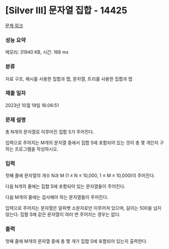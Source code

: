 # [Silver III] 문자열 집합 - 14425 

[문제 링크](https://www.acmicpc.net/problem/14425) 

### 성능 요약

메모리: 31940 KB, 시간: 168 ms

### 분류

자료 구조, 해시를 사용한 집합과 맵, 문자열, 트리를 사용한 집합과 맵

### 제출 일자

2023년 10월 19일 16:06:51

### 문제 설명

<p>총 N개의 문자열로 이루어진 집합 S가 주어진다.</p>

<p>입력으로 주어지는 M개의 문자열 중에서 집합 S에 포함되어 있는 것이 총 몇 개인지 구하는 프로그램을 작성하시오.</p>

### 입력 

 <p>첫째 줄에 문자열의 개수 N과 M (1 ≤ N ≤ 10,000, 1 ≤ M ≤ 10,000)이 주어진다. </p>

<p>다음 N개의 줄에는 집합 S에 포함되어 있는 문자열들이 주어진다.</p>

<p>다음 M개의 줄에는 검사해야 하는 문자열들이 주어진다.</p>

<p>입력으로 주어지는 문자열은 알파벳 소문자로만 이루어져 있으며, 길이는 500을 넘지 않는다. 집합 S에 같은 문자열이 여러 번 주어지는 경우는 없다.</p>

### 출력 

 <p>첫째 줄에 M개의 문자열 중에 총 몇 개가 집합 S에 포함되어 있는지 출력한다.</p>

